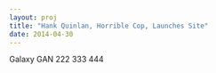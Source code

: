 ```yaml
---
layout: proj
title: "Hank Quinlan, Horrible Cop, Launches Site"
date: 2014-04-30
---
```


Galaxy GAN 222 333 444
